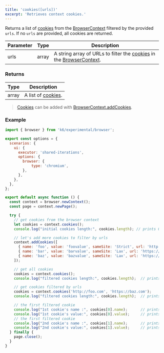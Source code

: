 ```yaml
---
title: 'cookies([urls])'
excerpt: 'Retrieves context cookies.'
---
```


Returns a list of [cookies](/javascript-api/k6-experimental/browser/browsercontext/cookie) from the [BrowserContext](/javascript-api/k6-experimental/browser/browsercontext) filtered by the provided `urls`. If no `urls` are provided, all cookies are returned.

| Parameter      | Type   | Description                                                                                                                                                                                                                                                                                                                                                                                           |
|----------------|--------|-------------------------------------------------------------------------------------------------------------------------------------------------------------------------------------------------------------------------------------------------------------------------------------------------------------------------------------------------------------------------------------------------------|
| urls           | array  | A string array of URLs to filter the [cookies](/javascript-api/k6-experimental/browser/browsercontext/cookie) in the [BrowserContext](/javascript-api/k6-experimental/browser/browsercontext). |

### Returns

| Type                 | Description                                                                                     |
| ----                 | -----------                                                                                     |
| array                | A list of [cookies](/javascript-api/k6-experimental/browser/browsercontext/cookie).                                                                            |

<Blockquote mod="info">

[Cookies](/javascript-api/k6-experimental/browser/browsercontext/cookie) can be added with [BrowserContext.addCookies](/javascript-api/k6-experimental/browser/browsercontext/addcookies/).

</Blockquote>

### Example

<CodeGroup labels={[]}>

```javascript
import { browser } from 'k6/experimental/browser';

export const options = {
  scenarios: {
    ui: {
      executor: 'shared-iterations',
      options: {
        browser: {
            type: 'chromium',
        },
      },
    },
  },
};

export default async function () {
  const context = browser.newContext();
  const page = context.newPage();

  try {
    // get cookies from the browser context
    let cookies = context.cookies();
    console.log("initial cookies length:", cookies.length); // prints 0

    // let's add more cookies to filter by urls
    context.addCookies([
      { name: 'foo', value: 'foovalue', sameSite: 'Strict', url: 'http://foo.com' },
      { name: 'bar', value: 'barvalue', sameSite: 'Lax', url: 'https://bar.com' },
      { name: 'baz', value: 'bazvalue', sameSite: 'Lax', url: 'https://baz.com' }
    ]);

    // get all cookies
    cookies = context.cookies();
    console.log("filtered cookies length:", cookies.length);  // prints 3

    // get cookies filtered by urls
    cookies = context.cookies('http://foo.com', 'https://baz.com');
    console.log("filtered cookies length:", cookies.length);  // prints 2

    // the first filtered cookie
    console.log("1st cookie's name :", cookies[0].name);      // prints foo
    console.log("1st cookie's value:", cookies[0].value);     // prints foovalue
    // the first filtered cookie
    console.log("2nd cookie's name :", cookies[1].name);      // prints baz
    console.log("2nd cookie's value:", cookies[1].value);     // prints bazvalue
  } finally {
    page.close();
  }
}
```

</CodeGroup>

